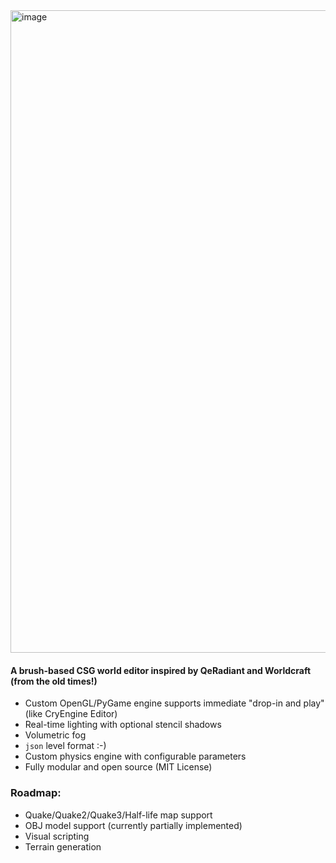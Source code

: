 <img width="1798" height="1028" alt="image" src="https://github.com/user-attachments/assets/37761c81-82c5-4661-962f-0a31380f9ed9" />



#### A brush-based CSG world editor inspired by QeRadiant and Worldcraft (from the old times!)

* Custom OpenGL/PyGame engine supports immediate "drop-in and play" (like CryEngine Editor)
* Real-time lighting with optional stencil shadows
* Volumetric fog
* `json` level format :-)
* Custom physics engine with configurable parameters
* Fully modular and open source (MIT License)
  
### Roadmap:
* Quake/Quake2/Quake3/Half-life map support
* OBJ model support (currently partially implemented)
* Visual scripting
* Terrain generation


